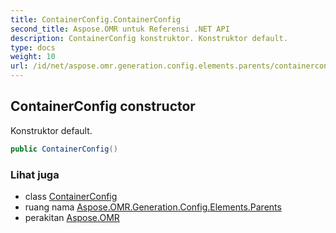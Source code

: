```yaml
---
title: ContainerConfig.ContainerConfig
second_title: Aspose.OMR untuk Referensi .NET API
description: ContainerConfig konstruktor. Konstruktor default.
type: docs
weight: 10
url: /id/net/aspose.omr.generation.config.elements.parents/containerconfig/containerconfig/
---
```

## ContainerConfig constructor

Konstruktor default.

```csharp
public ContainerConfig()
```

### Lihat juga

* class [ContainerConfig](../)
* ruang nama [Aspose.OMR.Generation.Config.Elements.Parents](../../containerconfig/)
* perakitan [Aspose.OMR](../../../)


